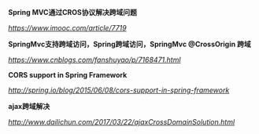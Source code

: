 **Spring MVC通过CROS协议解决跨域问题**

*https://www.imooc.com/article/7719*



 **SpringMvc支持跨域访问，Spring跨域访问，SpringMvc @CrossOrigin 跨域**

*https://www.cnblogs.com/fanshuyao/p/7168471.html*



**CORS support in Spring Framework**

*http://spring.io/blog/2015/06/08/cors-support-in-spring-framework*



**ajax跨域解决**

*http://www.dailichun.com/2017/03/22/ajaxCrossDomainSolution.html*